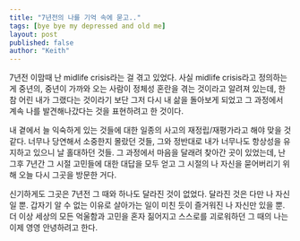 ```yaml
---
title: "7년전의 나를 기억 속에 묻고.."
tags: [bye bye my depressed and old me]
layout: post
published: false
author: "Keith"
---
```


7년전 이맘때 난 midlife crisis라는 걸 겪고 있었다. 사실 midlife crisis라고 정의하는 게 중년의, 중년이 가까와 오는 사람이 정체성 혼란을 겪는 것이라고 알려져 있는데, 한참 어린 내가 그랬다는 것이라기 보단 그저 다시 내 삶을 돌아보게 되었고 그 과정에서 계속 나를 발견해나갔다는 것을 표현하려고 한 것이다.

내 곁에서 늘 익숙하게 있는 것들에 대한 일종의 사고의 재정립/재평가라고 해야 맞을 것 같다. 너무나 당연해서 소중한지 몰랐던 것들, 그와 정반대로 내가 너무나도 항상성을 유지하고 있으니 날 홀대하던 것들. 그 과정에서 마음을 달래려 찾아간 곳이 있었는데, 난 그후 7년간 그 시절 고민들에 대한 대답을 모두 얻고 그 시절의 나 자신을 묻어버리기 위해 오늘 다시 그곳을 방문한 거다.

신기하게도 그곳은 7년전 그 때와 하나도 달라진 것이 없었다. 달라진 것은 다만 나 자신일 뿐. 갑자기 알 수 없는 이유로 살아가는 일이 미친 듯이 즐거워진 나 자신만 있을 뿐. 더 이상 세상의 모든 억울함과 고민을 혼자 짊어지고 스스로를 괴로워하던 그 때의 나는 이제 영영 안녕하려고 한다. 